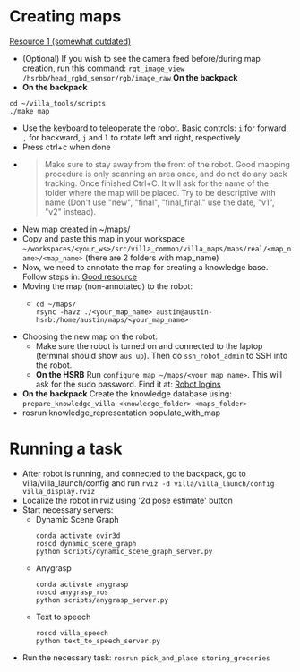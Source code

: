 # Creating maps

[Resource 1 (somewhat outdated)](https://github.com/AustinVillaatHome/Robocup_Integrated_Systems/blob/master/Robocup_Competition_Doc.md#1-before-the-competitionsetup-days)

 - (Optional) If you wish to see the camera feed before/during map creation, run this command: `rqt_image_view /hsrbb/head_rgbd_sensor/rgb/image_raw` **On the backpack**
 - **On the backpack** 
  ```
  cd ~/villa_tools/scripts
  ./make_map
  ```
   - Use the keyboard to teleoperate the robot. Basic controls: `i` for forward, `,` for backward, `j` and `l` to rotate left and right, respectively
   - Press ctrl+c when done
   - > Make sure to stay away from the front of the robot. Good mapping procedure is only scanning an area once, and do not do any back tracking. Once finished Ctrl+C. It will ask for the name of the folder where the map will be placed. Try to be descriptive with name (Don't use "new", "final", "final_final." use the date, "v1", "v2" instead).
   - New map created in ~/maps/
 - Copy and paste this map in your workspace `~/workspaces/<your_ws>/src/villa_common/villa_maps/maps/real/<map_name>/<map_name>` (there are 2 folders with map_name)
 - Now, we need to annotate the map for creating a knowledge base. Follow steps in: [Good resource](https://github.com/utexas-bwi/knowledge_representation/blob/master/doc/annotating_maps.md)
 - Moving the map (non-annotated) to the robot:
   - ```
     cd ~/maps/
     rsync -havz ./<your_map_name> austin@austin-hsrb:/home/austin/maps/<your_map_name>
     ```
 - Choosing the new map on the robot:
   - Make sure the robot is turned on and connected to the laptop (terminal should show `aus up`). Then do `ssh_robot_admin` to SSH into the robot.
   - **On the HSRB** Run `configure_map ~/maps/<your_map_name>`. This will ask for the sudo password. Find it at: [Robot logins](https://github.com/AustinVillaatHome/documentation/wiki/Accounts)
 - **On the backpack** Create the knowledge database using: `prepare_knowledge_villa <knowledge_folder> <maps_folder>`
 - rosrun knowledge_representation populate_with_map <dir>

# Running a task

- After robot is running, and connected to the backpack, go to villa/villa_launch/config and run
`rviz -d villa/villa_launch/config villa_display.rviz`
- Localize the robot in rviz using '2d pose estimate' button
- Start necessary servers:
  - Dynamic Scene Graph
    ```
    conda activate ovir3d
    roscd dynamic_scene_graph
    python scripts/dynamic_scene_graph_server.py
    ```
  - Anygrasp
    ```
    conda activate anygrasp
    roscd anygrasp_ros
    python scripts/anygrasp_server.py
    ```
  - Text to speech
    ```
    roscd villa_speech
    python text_to_speech_server.py
    ```
- Run the necessary task: `rosrun pick_and_place storing_groceries`
